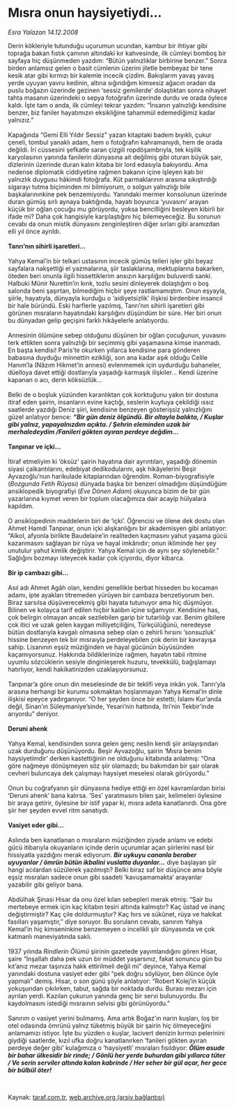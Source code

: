 # Mısra onun haysiyetiydi...

*Esra Yalazan 14.12.2008*

<div class="taraf_structure_2col_1zq">
<div class="margen_n">



 <p>Derin kökleriyle tutunduğu uçurumun ucundan, kambur bir ihtiyar gibi toprağa bakan fıstık çamının altındaki kır kahvesinde, ilk cümleyi bomboş bir sayfaya hiç düşünmeden yazdım: “Bütün yalnızlıklar birbirine benzer.” Sonra birden anlamsız gelen o basit cümlenin üzerini jiletle bembeyaz bir tene kesik atar gibi kırmızı bir kalemle incecik çizdim. Bakışlarım yavaş yavaş yerde uyuyan yavru kedinin, altına sığındığım kimsesiz ağacın oradan da puslu boğazın üzerinde gezinen ‘sessiz gemilerde’ dolaştıktan sonra nihayet tahta masanın üzerindeki o sepya fotoğrafın üzerinde durdu ve orada öylece kaldı. İşte tam o anda, ilk cümleyi tekrar yazdım: “İnsanın yalnızlığı kendisine benzer, biz faniler hayatımızın eksikliğine tahammül edemediğimiz kadar yalnızız.” <br/><br/>Kapağında “Gemi Elli Yıldır Sessiz” yazan kitaptaki badem bıyıklı, çukur çeneli, tombul yanaklı adam, hem o fotoğrafın kahramanıydı, hem de orada değildi. İri cüssesini şefkatle saran çizgili ropdöşambrıyla, tek kişilik karyolasının yanında fanilerin dünyasına ait değilmiş gibi oturan büyük şair, dizlerinin üzerinde duran kalın kitaba bir lord edasıyla bakıyordu. Ama nedense diplomatik ciddiyetine rağmen bakanın içine işleyen katı bir yalnızlık duygusu hâkimdi fotoğrafa. Küt parmaklarının arasına sıkıştırdığı sigarayı tutma biçiminden mi bilmiyorum, o solgun yalnızlığı bile başkalarınınkine pek benzemiyordu. Yanındaki mermer konsolunun üzerinde duran gümüş sırlı aynaya baktığında, hayatı boyunca ‘yuvasını’ arayan küçük bir oğlan çocuğu mu görüyordu, yoksa bencilliğini besleyen kibirli bir ifade mi? Daha çok hangisiyle karşılaştığını hiç bilemeyeceğiz. Bu sorunun cevabı da onun mistik dünyasını zenginleştiren diğer sırları gibi aramızdan elli yıl önce ayrıldı. <b><br/><br/>Tanrı’nın sihirli işaretleri...</b> <br/><br/>Yahya Kemal’in bir telkari ustasının incecik gümüş telleri işler gibi beyaz sayfalara nakşettiği el yazmalarına, şiir taslaklarına, mektuplarına bakarken, öteden beri onunla ilgili hissettiklerim ansızın karşılığını buluverdi sanki. Halbuki Münir Nurettin’in kırık, tozlu sesini dinleyerek dolaştığım o boş salonda beni şaşırtan, bilmediğim hiçbir şeye rastlamamıştım. Onun eşyayla, şiirle, hayatıyla, dünyayla kurduğu o ‘aidiyetsizlik’ ilişkisi birdenbire insancıl bir hale büründü. Eski harflerle yazılmış, Tanrı’nın sihirli işaretleri gibi görünen mısraların hayatındaki karşılığını düşündüm bir süre. Her biri onun bu dünyadan gelip geçişini farklı hikâyelerle anlatıyordu. <br/><br/>Annesinin ölümüne sebep olduğunu düşünen bir oğlan çocuğunun, yuvasını terk ettikten sonra yalnızlığı bir seçimmiş gibi yaşamasına kimse inanmadı. En başta kendisi! Paris’te okurken yıllarca kendisine para gönderen babasına duyduğu minnettin ezikliği, son ana kadar aşık olduğu Celile Hanım’la (Nâzım Hikmet’in annesi) evlenmemek için uydurduğu bahaneler, düelloya davet ettiği dostlarıyla yaşadığı karmaşık ilişkiler... Kendi üzerine kapanan o acı, derin köksüzlük... <br/><br/>Belki de o boşluk yüzünden karanlıktan çok korktuğunu yakın bir dostuna itiraf eden şairin, insanların evine kaçtığı, seslerin kuytuya çekildiği ıssız saatlerde yazdığı Deniz şiiri, kendisine benzeyen gösterişsiz yalnızlığını güzel anlatıyor bence: <b><i>“Bir gün deniz ölgündü. Bir oltayla balıkta, / Kuşlar gibi yalnız, yapayalnızdım açıkta. / Şehrin eleminden uzak bir merhaledeydim /Fanileri gökten ayıran perdeye değdim...</i></b><b> <br/><br/>Tanpınar ve içki...</b> <br/><br/>İtiraf etmeliyim ki ‘öksüz’ şairin hayatına dair ayrıntıları, yaşadığı dönemin siyasi çalkantılarını, edebiyat dedikodularını, aşk hikâyelerini Beşir Ayvazoğlu’nun harikulade kitaplarından öğrendim. Roman-biyografisiyle (<i>Bozgunda Fetih Rüyası</i>) dünyada başka bir benzeri olmadığını düşündüğüm ansiklopedik biyografiyi (<i>Eve Dönen Adam</i>) okuyunca bizim de bir gün yazarlarına kıymet veren bir toplum olacağımıza dair acayip hülyalara kapıldım. <br/><br/>O ansiklopedinin maddelerin biri de ‘içki’. Öğrencisi ve ölene dek dostu olan Ahmet Hamdi Tanpınar, onun içki alışkanlığını bir akademisyen gibi anlatıyor: “Alkol, afyonla birlikte Baudelaire’in realiteden kaçmasını yahut yaşama gücü kazanmasını sağlayan bir rüya ve hayal imkânıdır; onun ikliminde her şey unutulur yahut kimlik değiştirir. Yahya Kemal için de aynı şey söylenebilir.” Sağlığını bozmayı isteyecek kadar çok içiyordu, diyor kibarca. <b><br/><br/>Bir ip cambazı gibi...</b> <br/><br/>Asıl adı Ahmet Agâh olan, kendini genellikle berbat hisseden bu kocaman adamı, ipte ayakları titremeden yürüyen bir cambaza benzetiyorum ben. Biraz sarsılsa düşüverecekmiş gibi hayata tutunuyor ama hiç düşmüyor. Bilinen ve kolayca tarif edilen hiçbir kalıbın içine sığamıyor. Kendisine has, çok belirgin olmayan ancak sezilebilen garip bir tutarlılığı var. Benim gibilere çok itici ve uzak gelen kaygan milliyetçiliğini, Türkçülüğünü, neredeyse bütün dostlarıyla kavgalı olmasına sebep olan o zehirli hırsını ‘sonsuzluk’ hissine benzeyen tek bir mısraıyla perdeleyebilen çok derin bir kavrayışa sahip. Lisanının eşsiz müziğinden ve hayal gücünün büyüsünden kaçamıyorsunuz. Hakkında bildiklerinize rağmen, hayatın tabii ritmine uyumlu sözcüklerin sesiyle dinginleşerek huzuru, tevekkülü, bağışlamayı hatırlıyor, kendi hakikatinizden uzaklaşıyorsunuz. <br/><br/>Tanpınar’a göre onun din meselesinde de bir teklifi veya inkârı yok. Tanrı’yla arasına herhangi bir kurumu sokmaktan hoşlanmayan Yahya Kemal’in dinle ilişkisi epeyce yadırganıyor. “O her şeyden önce bir estetti; İslamı Kur’anda değil, Sinan’ın Süleymaniye’sinde, Yesari’nin hattında, Itri’nin Tekbir’inde arıyordu” deniyor. <b><br/><br/>Deruni ahenk</b> <br/><br/>Yahya Kemal, kendisinden sonra gelen genç neslin kendi şiir anlayışından uzak durduğunu düşünüyordu. Beşir Ayvazoğlu, şairin ‘Mısra benim haysiyetimdir’ derken kastettiğinin ne olduğunu kitabında anlatmış: “Ona göre nağmeye dönüşmeyen söz şiir olamazdı; bu bakımdan bir şair olarak cevheri buluncaya dek çalışmayı haysiyet meselesi olarak görüyordu.” <br/><br/>Onun bu coğrafyanın şiir dünyasına hediye ettiği en özel kavramlardan birisi ‘Deruni ahenk’ bana kalırsa. ‘Ses’ yaratmasını bilen şair, kelimeleri öylesine bir araya getirir, öylesine bir istif yapar ki, mısra adeta kanatlanırdı. Ona göre şiir her şeyden evvel ritm sanatıydı.<b> <br/><br/>Vasiyet eder gibi...</b> <br/><br/>Aslında ben kanatlanan o mısraların müziğinden ziyade anlamı ve edebi gücü itibarıyla okuyanların içinde derin uçurumlar açan şiirlerini nasıl bir hissiyatla yazdığını merak ediyorum. <b><i>Bir uykuyu cananla beraber uyuyanlar / ömrün bütün ikbalini vuslatta duyanlar...</i></b> diye başlayan şiir hangi acılardan süzülerek yazılmıştı? Belki biraz saf bir düşünce ama böyle eşsiz mısraları sadece onun gibi saadeti ‘kavuşamamakta’ arayanlar yazabilir gibi geliyor bana. <br/><br/>Abdülhak Şinasi Hisar da onu özel kılan sebepleri merak etmiş: “Şair bu mertebeye ermek için kaç kitabın tesiri altında kalmıştır? Kaç üstad ve inanç değiştirmiştir? Kaç çile doldurmuştur? Kaç hırs ve sükûnet, rüya ve hakikat fasılları yaşamıştır,” diye soruyor. Bu soruların cevabı, sanırım Yahya Kemal’in hiç kimseninkine benzemeyen o incelikli şiir dünyasında ve çok katmanlı maneviyatında saklı. <br/><br/>1937 yılında <i>Rindlerin Ölümü</i> şiirinin gazetede yayımlandığını gören Hisar, şaire “İnşallah daha pek uzun bir müddet yaşarsınız, fakat sonuncu gün bu kıt’anız mezar taşınıza hakk ettirilmeli değil mi” deyince, Yahya Kemal yanındaki dostuna vasiyet eder gibi “pek doğru söylüyor, ben ölünce öyle yapmalı” demiş. Hisar, o son günü şöyle anlatıyor: “Robert Kolej’in küçük yokuşundan çıkılırken, tabut, sağda bir noktada durdu. Burası mezarı için ayrılan yerdi. Kazılan çukurun yanında genç bir servi bulunuyordu. Bu kaydolmasını istediği mısraının selvisi gibi görünüyordu.” <br/><br/>Sanırım o vasiyet yerini bulmamış. Ama artık Boğaz’ın narin kuşları, loş bir otel odasında ömrünü yalnız tüketmiş büyük bir şairin hiç ölmeyeceğini anlamamızı istiyor. İşte bu yüzden o kuşlar, lacivert denizin kırmızı pelerinini giydiği saatlerde, kızıl ufka doğru kanatlanırken ‘fanileri gökten ayıran perdeye değer gibi’ kulağımıza o ‘haysiyetli’ mısraları fısıldıyor: <b><i>Ölüm asude bir bahar ülkesidir bir rinde; / Gönlü her yerde buhurdan gibi yıllarca tüter / Ve serin serviler altında kalan kabrinde / Her seher bir gül açar, her gece bir bülbül öter!</i></b></p>

<br/>


<div id="taraf_not">
</div>

</div>


</div>

Kaynak: [taraf.com.tr](http://www.taraf.com.tr:80/makale/3103.htm), [web.archive.org (arşiv bağlantısı)](http://web.archive.org/web/20090211054440/http://www.taraf.com.tr:80/makale/3103.htm)
